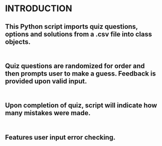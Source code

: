 <h1> INTRODUCTION

<h2>This Python script imports quiz questions, options and solutions from a .csv file into class objects.
<br></br>
<h2>Quiz questions are randomized for order and then prompts user to make a guess. Feedback is provided upon valid input.
<br></br>
<h2>Upon completion of quiz, script will indicate how many mistakes were made.
<br></br>
<h2>Features user input error checking.
